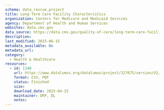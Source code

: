```yaml
---
schema: data_rescue_project 
title: Long-Term Care Facility Characteristics
organization: Centers for Medicare and Medicaid Services
agency: Department of Health and Human Services
websites: data.cms.gov
data_source: https://data.cms.gov/quality-of-care/long-term-care-facility-characteristics
description: 
last_modified: 2025-06-15
metadata_available: No
metadata_url: 
category:
  - Health & Healthcare 
resources:
  - id: 1148
    url: https://www.datalumos.org/datalumos/project/227675/version/V2/view
    format: CSV, PDF
    status: Finished
    size: 
    download_date: 2025-04-25
    maintainer: DRP, DL
    notes: 
---
```

